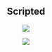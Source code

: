 <h2 align="center">Scripted</h2>

<p align="center">
  <img src="https://github-readme-stats.vercel.app/api/?username=Scripted-1337&title_color=4F8CC9&text_color=9f9f9f&show_icons=true&bg_color=00000000&hide_border=true&icon_color=4F8CC9&hide_title=true&count_private=true" />
</p>

<p align="center">
  <img src="https://discord.c99.nl/widget/theme-3/872401412896751636.png" />
</p>

